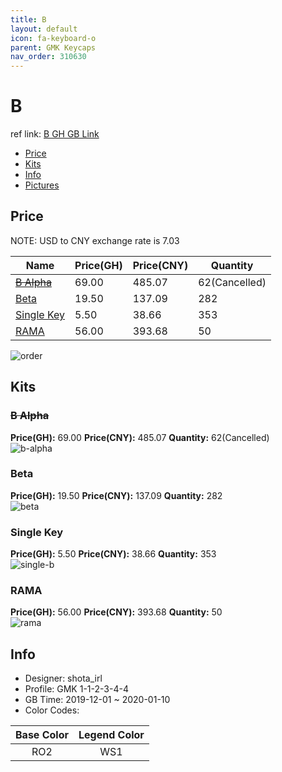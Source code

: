 ```yaml
---
title: B 
layout: default
icon: fa-keyboard-o
parent: GMK Keycaps
nav_order: 310630
---
```


# B 

ref link: [B GH GB Link](https://geekhack.org/index.php?topic=102959.0)  

* [Price](#price)  
* [Kits](#kits)  
* [Info](#info)  
* [Pictures](#pictures)  


## Price  
NOTE: USD to CNY exchange rate is 7.03

| Name          | Price(GH)    |  Price(CNY) | Quantity |
| ------------- | ------------ |  ---------- | -------- |
|~~[B Alpha](#b-alpha)~~|69.00|485.07|62(Cancelled)|
|[Beta](#beta)|19.50|137.09|282|
|[Single Key](#single-key)|5.50|38.66|353|
|[RAMA](#rama)|56.00|393.68|50|

<img src="{{ 'assets/images/gmk-keycaps/b/order.png' | relative_url }}" alt="order" class="image featured">

## Kits  
### ~~B Alpha~~  
**Price(GH):** 69.00    **Price(CNY):** 485.07    **Quantity:** 62(Cancelled)  
<img src="{{ 'assets/images/gmk-keycaps/b/kits_pics/b-alpha.png' | relative_url }}" alt="b-alpha" class="image featured">

### Beta  
**Price(GH):** 19.50    **Price(CNY):** 137.09    **Quantity:** 282  
<img src="{{ 'assets/images/gmk-keycaps/b/kits_pics/beta.png' | relative_url }}" alt="beta" class="image featured">

### Single Key  
**Price(GH):** 5.50    **Price(CNY):** 38.66    **Quantity:** 353  
<img src="{{ 'assets/images/gmk-keycaps/b/kits_pics/single-b.png' | relative_url }}" alt="single-b" class="image featured">

### RAMA  
**Price(GH):** 56.00    **Price(CNY):** 393.68    **Quantity:** 50  
<img src="{{ 'assets/images/gmk-keycaps/b/kits_pics/rama.png' | relative_url }}" alt="rama" class="image featured">


## Info  
* Designer: shota_irl  
* Profile: GMK 1-1-2-3-4-4  
* GB Time: 2019-12-01 ~ 2020-01-10  
* Color Codes:  

|Base Color     | Legend Color
| :-------------: | :------------:
|RO2|WS1|
